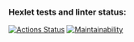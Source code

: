 ### Hexlet tests and linter status:
[![Actions Status](https://github.com/alek-pol/backend-project-lvl1/workflows/hexlet-check/badge.svg)](https://github.com/alek-pol/backend-project-lvl1/actions)
[![Maintainability](https://api.codeclimate.com/v1/badges/26c0c7aab77115d39063/maintainability)](https://codeclimate.com/github/alek-pol/backend-project-lvl1/maintainability)